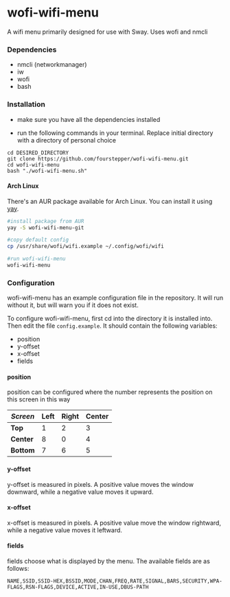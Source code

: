 # wofi-wifi-menu

A wifi menu primarily designed for use with Sway. Uses wofi and nmcli

### Dependencies

* nmcli (networkmanager)
* iw
* wofi
* bash

### Installation

* make sure you have all the dependencies installed

* run the following commands in your terminal. Replace initial directory with a
directory of personal choice

```
cd DESIRED_DIRECTORY
git clone https://github.com/fourstepper/wofi-wifi-menu.git
cd wofi-wifi-menu
bash "./wofi-wifi-menu.sh"
```
#### Arch Linux
There's an AUR package available for Arch Linux. You can install it using [yay](https://github.com/Jguer/yay).
```bash
#install package from AUR
yay -S wofi-wifi-menu-git

#copy default config
cp /usr/share/wofi/wifi.example ~/.config/wofi/wifi

#run wofi-wifi-menu
wofi-wifi-menu
```


### Configuration

wofi-wifi-menu has an example configuration file in the repository. It will run
without it, but will warn you if it does not exist.

To configure wofi-wifi-menu, first cd into the directory it is installed into.
Then edit the file `config.example`.
It should contain the following variables:

* position
* y-offset
* x-offset
* fields

#### position

position can be configured where the number represents the position on this
screen in this way

| *Screen*   | Left | Right | Center |
|------------|------|-------|--------|
| **Top**    | 1    | 2     | 3      |
| **Center** | 8    | 0     | 4      |
| **Bottom** | 7    | 6     | 5      |

#### y-offset

y-offset is measured in pixels. A positive value moves the window downward,
while a negative value moves it upward.

#### x-offset

x-offset is measured in pixels. A positive value move the window rightward, while
a negative value moves it leftward.

#### fields

fields choose what is displayed by the menu. The available fields are as follows:

`NAME,SSID,SSID-HEX,BSSID,MODE,CHAN,FREQ,RATE,SIGNAL,BARS,SECURITY,WPA-FLAGS,RSN-FLAGS,DEVICE,ACTIVE,IN-USE,DBUS-PATH`
